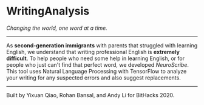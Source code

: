 # WritingAnalysis

*Changing the world, one word at a time.*

***

As **second-generation immigrants** with parents that struggled with learning English, we understand that writing professional English is **extremely difficult**. To help people who need some help in learning English, or for people who just can't find that perfect word, we developed *NeuroScribe*. This tool uses Natural Language Processing with TensorFlow to analyze your writing for any suspected errors and also suggest replacements.

***

Built by Yixuan Qiao, Rohan Bansal, and Andy Li for BitHacks 2020.
